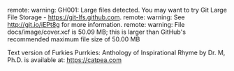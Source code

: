 remote: warning: GH001: Large files detected. You may want to try Git Large File Storage - https://git-lfs.github.com.
remote: warning: See http://git.io/iEPt8g for more information.
remote: warning: File docs/image/cover.xcf is 50.09 MB; this is larger than GitHub's recommended maximum file size of 50.00 MB



Text version of Furkies Purrkies: Anthology of Inspirational Rhyme by Dr. M, Ph.D. is available at: https://catpea.com

 
